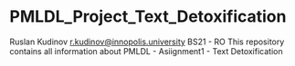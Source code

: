 # PMLDL_Project_Text_Detoxification
Ruslan Kudinov
r.kudinov@innopolis.university
BS21 - RO 
This repository contains all information about PMLDL - Asiignment1 -  Text Detoxification

